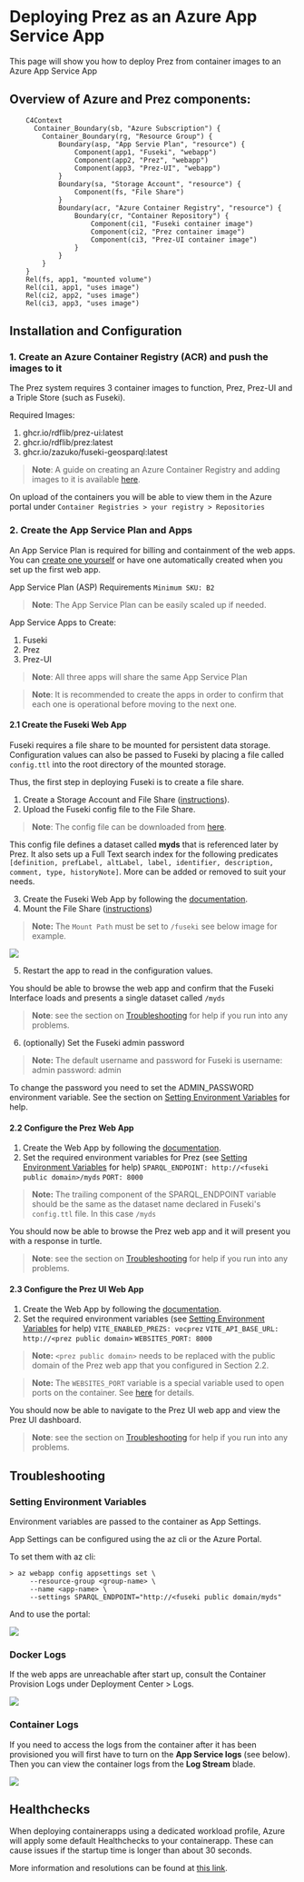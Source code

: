 # Deploying Prez as an Azure App Service App

This page will show you how to deploy Prez from container images to an Azure App Service App

## Overview of Azure and Prez components:
```mermaid
    C4Context
      Container_Boundary(sb, "Azure Subscription") {
        Container_Boundary(rg, "Resource Group") {
	        Boundary(asp, "App Servie Plan", "resource") {
		        Component(app1, "Fuseki", "webapp")
		        Component(app2, "Prez", "webapp")
		        Component(app3, "Prez-UI", "webapp")
	        }
	        Boundary(sa, "Storage Account", "resource") {
		        Component(fs, "File Share")
	        }
	        Boundary(acr, "Azure Container Registry", "resource") {
		        Boundary(cr, "Container Repository") {
			        Component(ci1, "Fuseki container image")
			        Component(ci2, "Prez container image")
			        Component(ci3, "Prez-UI container image")
		        }
		    }
        }
	}
	Rel(fs, app1, "mounted volume")
	Rel(ci1, app1, "uses image")
	Rel(ci2, app2, "uses image")
	Rel(ci3, app3, "uses image")
```
## Installation and Configuration

### 1. Create an Azure Container Registry (ACR) and push the images to it

The Prez system requires 3 container images to function, Prez, Prez-UI and a Triple Store (such as Fuseki).

Required Images:
1. ghcr.io/rdflib/prez-ui:latest
2. ghcr.io/rdflib/prez:latest
3. ghcr.io/zazuko/fuseki-geosparql:latest

> **Note**: A guide on creating an Azure Container Registry and adding images to it is available [here](https://learn.microsoft.com/en-us/azure/container-registry/container-registry-get-started-portal?tabs=azure-cli).

On upload of the containers you will be able to view them in the Azure portal under `Container Registries > your registry > Repositories`

### 2. Create the App Service Plan and Apps

An App Service Plan is required for billing and containment of the web apps. You can [create one yourself](https://learn.microsoft.com/en-us/azure/app-service/overview-hosting-plans) or have one automatically created when you set up the first web app.

App Service Plan (ASP) Requirements
`Minimum SKU: B2`

> **Note**: The App Service Plan can be easily scaled up if needed.

App Service Apps to Create:

1. Fuseki
2. Prez
3. Prez-UI

> **Note**: All three apps will share the same App Service Plan  

> **Note**: It is recommended to create the apps in order to confirm that each one is operational before moving to the next one.

#### 2.1 Create the Fuseki Web App

Fuseki requires a file share to be mounted for persistent data storage. Configuration values can also be passed to Fuseki by placing a file called `config.ttl` into the root directory of the mounted storage.

Thus, the first step in deploying Fuseki is to create a file share.

1. Create a Storage Account and File Share ([instructions](https://learn.microsoft.com/en-us/azure/storage/files/storage-how-to-use-files-portal?tabs=azure-portal)).
2. Upload the Fuseki config file to the File Share.

> **Note**: The config file can be downloaded from [here](https://github.com/Kurrawong/demo-files/blob/1743824588e99ecbefa61ae00b1c7c6f85069d48/prez-deploy-azure-pipeline/config.ttl).

This config file defines a dataset called **myds** that is referenced later by Prez.
It also sets up a Full Text search index for the following predicates
`[definition, prefLabel, altLabel, label, identifier, description, comment, type, historyNote]`.  More can be added or removed to suit your needs.

3. Create the Fuseki Web App by following the [documentation](https://learn.microsoft.com/en-us/azure/app-service/quickstart-custom-container?tabs=dotnet&pivots=container-linux-azure-portal#3---deploy-to-azure).
4. Mount the File Share ([instructions](https://learn.microsoft.com/en-us/azure/app-service/configure-connect-to-azure-storage?tabs=basic%2Cportal&pivots=container-linux))

> __Note:__  The `Mount Path` must be set to `/fuseki` see below image for example.

![](/assets/prez/deploying/azure/Pasted%20image%2020231207122538.png)

5. Restart the app to read in the configuration values.

You should be able to browse the web app and confirm that the Fuseki Interface loads and presents a single dataset called `/myds`

> **Note**: see the section on [Troubleshooting](#Troubleshooting) for help if you run into any problems.

6. (optionally) Set the Fuseki admin password

> __Note:__ The default username and password for Fuseki is
> 	username: admin
> 	password: admin

To change the password you need to set the ADMIN_PASSWORD environment variable. See the section on [Setting Environment Variables](#Setting%20Environment%20Variables) for help.

#### 2.2 Configure the Prez Web App

1. Create the Web App by following the [documentation](https://learn.microsoft.com/en-us/azure/app-service/quickstart-custom-container?tabs=dotnet&pivots=container-linux-azure-portal#3---deploy-to-azure).
2. Set the required environment variables for Prez (see [Setting Environment Variables](#Setting%20Environment%20Variables) for help)
	`SPARQL_ENDPOINT: http://<fuseki public domain>/myds`
	`PORT: 8000`

> __Note:__ The trailing component of the SPARQL_ENDPOINT variable should be the same as the dataset name declared in Fuseki's `config.ttl` file. In this case `/myds`

You should now be able to browse the Prez web app and it will present you with a response in turtle.

> **Note**: see the section on [Troubleshooting](#Troubleshooting) for help if you run into any problems.

#### 2.3 Configure the Prez UI Web App

1. Create the Web App by following the [documentation](https://learn.microsoft.com/en-us/azure/app-service/quickstart-custom-container?tabs=dotnet&pivots=container-linux-azure-portal#3---deploy-to-azure).
2. Set the required environment variables (see [Setting Environment Variables](#Setting%20Environment%20Variables) for help)
	`VITE_ENABLED_PREZS: vocprez`
	`VITE_API_BASE_URL: http://<prez public domain>`
	`WEBSITES_PORT: 8000`

> __Note:__ `<prez public domain>` needs to be replaced with the public domain of the Prez web app that you configured in Section 2.2.

>__Note:__ The `WEBSITES_PORT` variable is a special variable used to open ports on the container. See [here](https://learn.microsoft.com/en-us/azure/app-service/configure-custom-container?tabs=debian&pivots=container-linux#configure-port-number) for details.

You should now be able to navigate to the Prez UI web app and view the Prez UI dashboard.

> **Note**: see the section on [Troubleshooting](#Troubleshooting) for help if you run into any problems.

## Troubleshooting

### Setting Environment Variables

Environment variables are passed to the container as App Settings.

App Settings can be configured using the az cli or the Azure Portal.

To set them with az cli:

```
> az webapp config appsettings set \
     --resource-group <group-name> \
     --name <app-name> \
     --settings SPARQL_ENDPOINT="http://<fuseki public domain/myds"
```

And to use the portal:

![](/assets/prez/deploying/azure/Pasted%20image%2020231207095515.png)

### Docker Logs

If the web apps are unreachable after start up, consult the Container Provision Logs under Deployment Center > Logs.

![](/assets/prez/deploying/azure/Pasted%20image%2020231207103241.png)


### Container Logs

If you need to access the logs from the container after it has been provisioned you will first have to turn on the __App Service logs__ (see below). Then you can view the container logs from the __Log Stream__ blade.

![](/assets/prez/deploying/azure/Pasted%20image%2020231207130002.png)

## Healthchecks

When deploying containerapps using a dedicated workload profile, Azure will apply some default
Healthchecks to your containerapp. These can cause issues if the startup time is longer than about
30 seconds.

More information and resolutions can be found at [this link](https://learn.microsoft.com/en-us/azure/container-apps/health-probes?tabs=arm-template#default-configuration).
